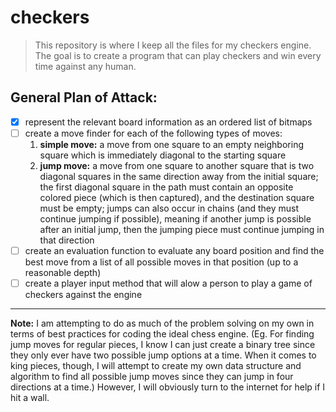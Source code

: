# checkers
> This repository is where I keep all the files for my checkers engine. The goal is to create a program that can play checkers and win every time against any human.

## General Plan of Attack:

- [x] represent the relevant board information as an ordered list of bitmaps
- [ ] create a move finder for each of the following types of moves:
    1. **simple move:** a move from one square to an empty neighboring square which is immediately diagonal to the starting square
    2. **jump move:** a move from one square to another square that is two diagonal squares in the same direction away from the initial square; the first diagonal square in the path must contain an opposite colored piece (which is then captured), and the destination square must be empty; jumps can also occur in chains (and they must continue jumping if possible), meaning if another jump is possible after an initial jump, then the jumping piece must continue jumping in that direction
- [ ] create an evaluation function to evaluate any board position and find the best move from a list of all possible moves in that position (up to a reasonable depth)
- [ ] create a player input method that will alow a person to play a game of checkers against the engine

---

**Note:** I am attempting to do as much of the problem solving on my own in terms of best practices for coding the ideal chess engine. (Eg. For finding jump moves for regular pieces, I know I can just create a binary tree since they only ever have two possible jump options at a time. When it comes to king pieces, though, I will attempt to create my own data structure and algorithm to find all possible jump moves since they can jump in four directions at a time.) However, I will obviously turn to the internet for help if I hit a wall.
